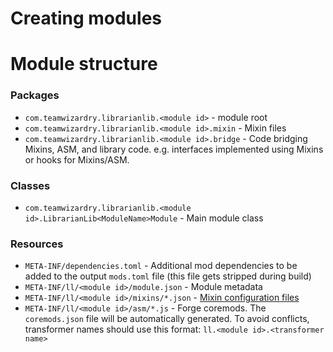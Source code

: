 # Creating modules

# Module structure

### Packages
- `com.teamwizardry.librarianlib.<module id>` - module root
- `com.teamwizardry.librarianlib.<module id>.mixin` - Mixin files
- `com.teamwizardry.librarianlib.<module id>.bridge` - Code bridging Mixins, ASM, and library code. e.g. interfaces
implemented using Mixins or hooks for Mixins/ASM.

### Classes
- `com.teamwizardry.librarianlib.<module id>.LibrarianLib<ModuleName>Module` - Main module class

### Resources
- `META-INF/dependencies.toml` - Additional mod dependencies to be added to the output `mods.toml` file (this file gets 
stripped during build)
- `META-INF/ll/<module id>/module.json` - Module metadata
- `META-INF/ll/<module id>/mixins/*.json` - [Mixin configuration files](https://github.com/SpongePowered/Mixin/wiki/Introduction-to-Mixins---The-Mixin-Environment#mixin-configuration-files)
- `META-INF/ll/<module id>/asm/*.js` - Forge coremods. The `coremods.json` file will be automatically generated. To 
avoid conflicts, transformer names should use this format: `ll.<module id>.<transformer name>`
    
